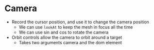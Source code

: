 # Camera

- Record the cursor position, and use it to change the camera position
  - We can use `lookAt` to keep the mesh in focus all the time
  - We can use sin and cos to rotate the camera
- Orbit controls allow the camera to orbit around a target
  - Takes two arguments camera and the dom element
